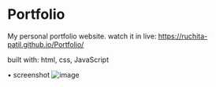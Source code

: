 # Portfolio
My personal portfolio website.
watch it in live: https://ruchita-patil.github.io/Portfolio/

built with: 
html,
css,
JavaScript

• screenshot
![image](https://github.com/Ruchita-Patil/Portfolio/assets/96020934/d4ff313d-1fe1-48b5-b5fe-2909492621f5)
